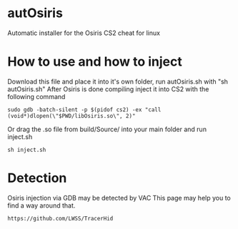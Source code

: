 # autOsiris
Automatic installer for the Osiris CS2 cheat for linux

# How to use and how to inject
Download this file and place it into it's own folder, run autOsiris.sh with "sh autOsiris.sh"
After Osiris is done compiling inject it into CS2 with the following command
```
sudo gdb -batch-silent -p $(pidof cs2) -ex "call (void*)dlopen(\"$PWD/libOsiris.so\", 2)"
```

Or drag the .so file from build/Source/ into your main folder and run inject.sh
```
sh inject.sh
```

# Detection
Osiris injection via GDB may be detected by VAC
This page may help you to find a way around that.
```
https://github.com/LWSS/TracerHid
```
